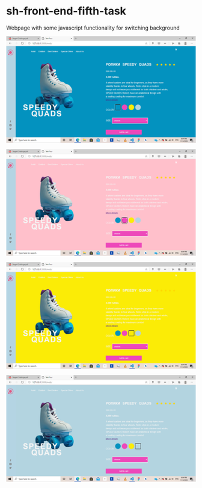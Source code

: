 # sh-front-end-fifth-task
Webpage with some javascript functionality for switching background

![Alt text](https://github.com/Oba-max22/sh-front-end-fifth-task/blob/master/images/Screenshot%20(18).png)

![Alt text](https://github.com/Oba-max22/sh-front-end-fifth-task/blob/master/images/Screenshot%20(19).png)

![Alt text](https://github.com/Oba-max22/sh-front-end-fifth-task/blob/master/images/Screenshot%20(20).png)

![Alt text](https://github.com/Oba-max22/sh-front-end-fifth-task/blob/master/images/Screenshot%20(21).png)
